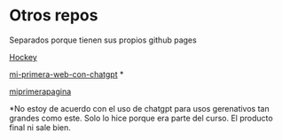 # Otros repos
Separados porque tienen sus propios github pages

[Hockey](https://github.com/2mhuap/hockey)

[mi-primera-web-con-chatgpt](https://github.com/2mhuap/mi-primera-web-con-chatgpt) *

[miprimerapagina](https://github.com/2mhuap/miprimerapagina)

*No estoy de acuerdo con el uso de chatgpt para usos gerenativos tan grandes como este. Solo lo hice porque era parte del curso.
El producto final ni sale bien.
